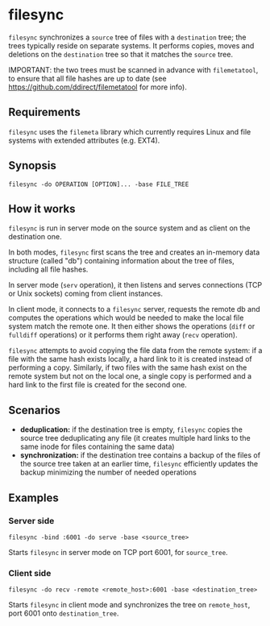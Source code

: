# filesync
`filesync` synchronizes a `source` tree of files with a `destination` tree; the trees typically reside on separate systems. It performs copies, moves and deletions on the `destination` tree so that it matches the `source` tree.

IMPORTANT: the two trees must be scanned in advance with `filemetatool`, to ensure that all file hashes are up to date (see https://github.com/ddirect/filemetatool for more info). 

## Requirements
`filesync` uses the `filemeta` library which currently requires Linux and file systems with extended attributes (e.g. EXT4).

## Synopsis
`filesync -do OPERATION [OPTION]... -base FILE_TREE`

## How it works
`filesync` is run in server mode on the source system and as client on the destination one.

In both modes, `filesync` first scans the tree and creates an in-memory data structure (called "db") containing information about the tree of files, including all file hashes.

In server mode (`serv` operation), it then listens and serves connections (TCP or Unix sockets) coming from client instances.

In client mode, it connects to a `filesync` server, requests the remote db and computes the operations which would be needed to make the local file system match the remote one. It then either shows the operations (`diff` or `fulldiff` operations) or it performs them right away (`recv` operation).

`filesync` attempts to avoid copying the file data from the remote system: if a file with the same hash exists locally, a hard link to it is created instead of performing a copy. Similarly, if two files with the same hash exist on the remote system but not on the local one, a single copy is performed and a hard link to the first file is created for the second one.

## Scenarios
- **deduplication:** if the destination tree is empty, `filesync` copies the source tree deduplicating any file (it creates multiple hard links to the same inode for files containing the same data)
- **synchronization:** if the destination tree contains a backup of the files of the source tree taken at an earlier time, `filesync` efficiently updates the backup minimizing the number of needed operations

## Examples
### Server side
```
filesync -bind :6001 -do serve -base <source_tree>
```
Starts `filesync` in server mode on TCP port 6001, for `source_tree`.

### Client side
```
filesync -do recv -remote <remote_host>:6001 -base <destination_tree>
```
Starts `filesync` in client mode and synchronizes the tree on `remote_host`, port 6001 onto `destination_tree`.
